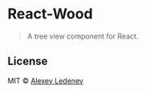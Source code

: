 # React-Wood
> A tree view component for React.

## License
MIT © [Alexey Ledenev](https://github.com/alexey-ledenev)
